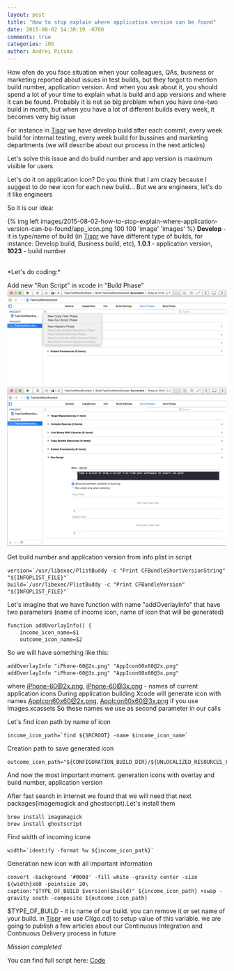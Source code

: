```yaml
---
layout: post
title: "How to stop explain where application version can be found"
date: 2015-08-02 14:30:19 -0700
comments: true
categories: iOS
author: Andrei Pitsko
---
```

How ofen do you face situation when your colleagues, QAs, business or marketing reported about issues in test builds, but they forgot to mention build number, application version. And when you ask about it, you should spend a lot of your time to explain what is build and app versions and where it can be found. Probably it is not so big problem when you have one-two build in month, but when you have a lot of different builds every week, it becomes very big issue

For instance in [Tispr](http://tispr.com) we have develop build after each commit, every week build for internal testing, every week build for bussines and marketing departments
(we will describe about our process in the next articles)

Let's solve this issue and do build number and app version is maximum visible for users

Let's do it on application icon?
Do you think that I am crazy because I suggest to do new icon for each new build...
But we are engineers, let's do it like engineers

So it is our idea:

{% img left images/2015-08-02-how-to-stop-explain-where-application-version-can-be-found/app_icon.png 100 100 'image' 'images' %}
**Develop** - it is type/name of build (in [Tispr](http://tispr.com) we have different type of builds, for instance: Develop build, Business build, etc),
**1.0.1** - application version,
**1023** - build number

<br/>
*Let's do coding:*

Add new "Run Script" in xcode in "Build Phase"
![application icon with overlay](images/2015-08-02-how-to-stop-explain-where-application-version-can-be-found/build_phase_1.png)
![application icon with overlay](images/2015-08-02-how-to-stop-explain-where-application-version-can-be-found/build_phase_2.png)

Get build number and application version from info plist in script
```
version=`/usr/libexec/PlistBuddy -c "Print CFBundleShortVersionString" "${INFOPLIST_FILE}"`
build=`/usr/libexec/PlistBuddy -c "Print CFBundleVersion" "${INFOPLIST_FILE}"`
```

Let's imagine that we have function with name "addOverlayInfo" that have two parameters (name of income icon, name of icon that will be generated)
```
function addOverlayInfo() {
    income_icon_name=$1
    outcome_icon_name=$2
```

So we will have something like this:
```
addOverlayInfo "iPhone-60@2x.png" "AppIcon60x60@2x.png"
addOverlayInfo "iPhone-60@3x.png" "AppIcon60x60@3x.png"
```

where iPhone-60@2x.png, iPhone-60@3x.png - names of current application icons
During application building Xcode will generate icon with names AppIcon60x60@2x.png, AppIcon60x60@3x.png if you use Images.xcassets
So these names we use as second parameter in our calls

Let's find icon path by name of icon
```
income_icon_path=`find ${SRCROOT} -name $income_icon_name`
```

Creation path to save generated icon
```
outcome_icon_path="${CONFIGURATION_BUILD_DIR}/${UNLOCALIZED_RESOURCES_FOLDER_PATH}/${outcome_icon_name}"
```

And now the most important moment. generation icons with overlay and build number, application version

After fast search in internet we found that we will need that next packages(imagemagick and ghostscript).Let's install them
```
brew install imagemagick
brew install ghostscript
```
Find width of incoming icone
```
width=`identify -format %w ${income_icon_path}`
```

Generation new icon with all important information
```
convert -background '#0008' -fill white -gravity center -size ${width}x60 -pointsize 20\
caption:"$TYPE_OF_BUILD $version($build)" ${income_icon_path} +swap -gravity south -composite ${outcome_icon_path}
```

$TYPE_OF_BUILD - it is name of our build. you can remove it or set name of your build. in [Tispr](http://tispr.com) we use CI(go.cd) to setup 
value of this variable. we are going to publish a few articles about our Continuous Integration and Continuous Delivery process in future

*Mission completed*

You can find full script here: [Code](https://gist.github.com/Pitsko/993d81ac76e8d04ca1bc)
